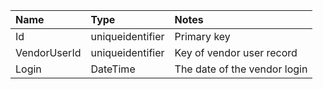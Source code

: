 | Name       | Type           | Notes  |
| :------------- | :-------------| :----- |
| Id      | uniqueidentifier | Primary key |
| VendorUserId      | uniqueidentifier      |   Key of vendor user record |
| Login      | DateTime | The date of the vendor login |
